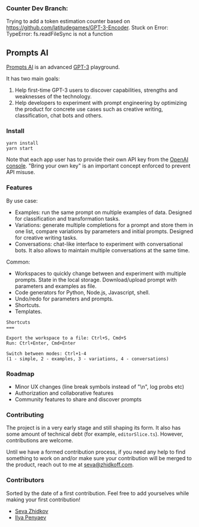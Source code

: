### Counter Dev Branch:
Trying to add a token estimation counter based on https://github.com/latitudegames/GPT-3-Encoder.
Stuck on Error: TypeError: fs.readFileSync is not a function

## Prompts AI

[Prompts AI](https://prompts.ai/) is an advanced [GPT-3](https://en.wikipedia.org/wiki/GPT-3) playground.

It has two main goals:
1) Help first-time GPT-3 users to discover capabilities, strengths
and weaknesses of the technology.
2) Help developers to experiment with prompt engineering by optimizing
the product for concrete use cases such as creative writing, classification,
chat bots and others.

### Install

```shell script
yarn install 
yarn start
```

Note that each app user has to provide their own API key from the [OpenAI console](https://beta.openai.com/).
"Bring your own key" is an important concept enforced to prevent API misuse.

### Features

By use case:
* Examples: run the same prompt on multiple examples of data. Designed for 
classification and transformation tasks.
* Variations: generate multiple completions for a prompt and store them in one list,
compare variations by parameters and initial prompts.
Designed for creative writing tasks.
* Conversations: chat-like interface to experiment with conversational bots.
It also allows to maintain multiple conversations at the same time.

Common:
* Workspaces to quickly change between and experiment with multiple prompts.
State in the local storage. Download/upload prompt with parameters and examples 
as file.
* Code generators for Python, Node.js, Javascript, shell.
* Undo/redo for parameters and prompts.
* Shortcuts. 
* Templates. 

```
Shortcuts
===

Export the workspace to a file: Ctrl+S, Cmd+S
Run: Ctrl+Enter, Cmd+Enter

Switch between modes: Ctrl+1-4 
(1 - simple, 2 - examples, 3 - variations, 4 - conversations)
```

### Roadmap

- Minor UX changes (line break symbols instead of "\n", log probs etc)
- Authorization and collaborative features
- Community features to share and discover prompts 

### Contributing

The project is in a very early stage and still shaping its form.
It also has some amount of technical debt (for example, `editorSlice.ts`).
However, contributions are welcome. 

Until we have a formed contribution process, if you need any help
 to find something to work on and/or make sure your contribution will be merged to the product, 
 reach out to me at seva@zhidkoff.com.

### Contributors

Sorted by the date of a first contribution. Feel free to add yourselves while making
 your first contribution!

- [Seva Zhidkov](https://github.com/sevazhidkov)
- [Ilya Penyaev](http://github.com/penyaev)
